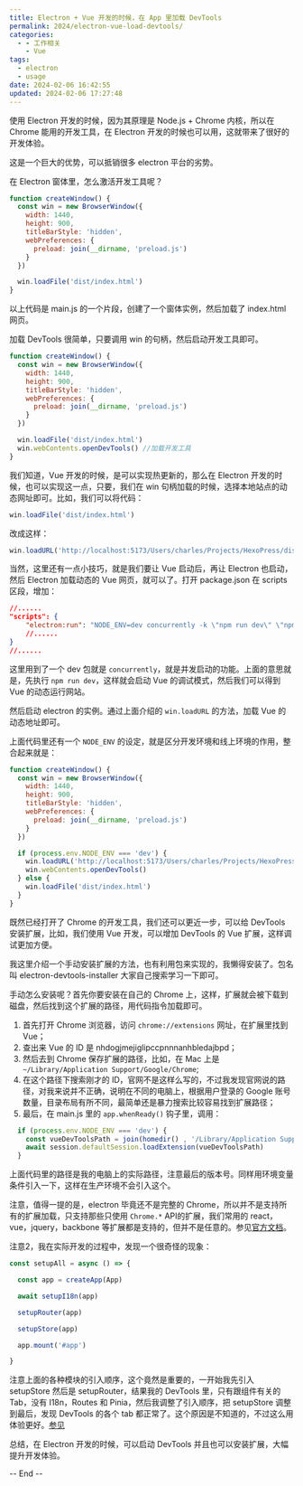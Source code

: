 ```yaml
---
title: Electron + Vue 开发的时候，在 App 里加载 DevTools
permalink: 2024/electron-vue-load-devtools/
categories:
  - - 工作相关
    - Vue
tags:
  - electron
  - usage
date: 2024-02-06 16:42:55
updated: 2024-02-06 17:27:48
---
```

使用 Electron 开发的时候，因为其原理是 Node.js + Chrome 内核，所以在 Chrome 能用的开发工具，在 Electron 开发的时候也可以用，这就带来了很好的开发体验。

这是一个巨大的优势，可以抵销很多 electron 平台的劣势。

<!--more-->

在 Electron 窗体里，怎么激活开发工具呢？

```js
function createWindow() {
  const win = new BrowserWindow({
    width: 1440,
    height: 900,
    titleBarStyle: 'hidden',
    webPreferences: {
      preload: join(__dirname, 'preload.js')
    }
  })

  win.loadFile('dist/index.html')
}
```

以上代码是 main.js 的一个片段，创建了一个窗体实例，然后加载了 index.html 网页。

加载 DevTools 很简单，只要调用 win 的句柄，然后启动开发工具即可。

```js
function createWindow() {
  const win = new BrowserWindow({
    width: 1440,
    height: 900,
    titleBarStyle: 'hidden',
    webPreferences: {
      preload: join(__dirname, 'preload.js')
    }
  })

  win.loadFile('dist/index.html')
  win.webContents.openDevTools() //加载开发工具
}
```

我们知道，Vue 开发的时候，是可以实现热更新的，那么在 Electron 开发的时候，也可以实现这一点，只要，我们在 win 句柄加载的时候，选择本地站点的动态网址即可。比如，我们可以将代码：

```js
win.loadFile('dist/index.html')
```

改成这样：

```js
win.loadURL('http://localhost:5173/Users/charles/Projects/HexoPress/dist')
```

当然，这里还有一点小技巧，就是我们要让 Vue 启动后，再让 Electron 也启动，然后 Electron 加载动态的 Vue 网页，就可以了。打开 package.json 在 scripts 区段，增加：

```json
//......
"scripts": {
    "electron:run": "NODE_ENV=dev concurrently -k \"npm run dev\" \"npm run electron:dev\"",
    //......
}
//......
```

这里用到了一个 dev 包就是 `concurrently`，就是并发启动的功能。上面的意思就是，先执行 `npm run dev`，这样就会启动 Vue 的调试模式，然后我们可以得到 Vue 的动态运行网站。

然后启动 electron 的实例。通过上面介绍的 `win.loadURL` 的方法，加载 Vue 的动态地址即可。

上面代码里还有一个 `NODE_ENV` 的设定，就是区分开发环境和线上环境的作用，整合起来就是：

```js
function createWindow() {
  const win = new BrowserWindow({
    width: 1440,
    height: 900,
    titleBarStyle: 'hidden',
    webPreferences: {
      preload: join(__dirname, 'preload.js')
    }
  })

  if (process.env.NODE_ENV === 'dev') {
    win.loadURL('http://localhost:5173/Users/charles/Projects/HexoPress/dist')
    win.webContents.openDevTools()
  } else {
    win.loadFile('dist/index.html')
  }
}
```

既然已经打开了 Chrome 的开发工具，我们还可以更近一步，可以给 DevTools 安装扩展，比如，我们使用 Vue 开发，可以增加 DevTools 的 Vue 扩展，这样调试更加方便。

我这里介绍一个手动安装扩展的方法，也有利用包来实现的，我懒得安装了。包名叫 electron-devtools-installer 大家自己搜索学习一下即可。

手动怎么安装呢？首先你要安装在自己的 Chrome 上，这样，扩展就会被下载到磁盘，然后找到这个扩展的路径，用代码指令加载即可。

1. 首先打开 Chrome 浏览器，访问 `chrome://extensions` 网址，在扩展里找到 Vue；
2. 查出来 Vue 的 ID 是 nhdogjmejiglipccpnnnanhbledajbpd；
3. 然后去到 Chrome 保存扩展的路径，比如，在 Mac 上是 `~/Library/Application Support/Google/Chrome`;
4. 在这个路径下搜索刚才的 ID，官网不是这样么写的，不过我发现官网说的路径，对我来说并不正确，说明在不同的电脑上，根据用户登录的 Google 账号数量，目录布局有所不同，最简单还是暴力搜索比较容易找到扩展路径；
5. 最后，在 main.js 里的 `app.whenReady()` 钩子里，调用：

```js
  if (process.env.NODE_ENV === 'dev') {
    const vueDevToolsPath = join(homedir() , '/Library/Application Support/Google/Chrome/Profile 1/Extensions/nhdogjmejiglipccpnnnanhbledajbpd/6.5.1_0')
    await session.defaultSession.loadExtension(vueDevToolsPath)
  }
```

上面代码里的路径是我的电脑上的实际路径，注意最后的版本号。同样用环境变量条件引入一下，这样在生产环境不会引入这个。

注意，值得一提的是，electron 毕竟还不是完整的 Chrome，所以并不是支持所有的扩展加载，只支持那些只使用 `Chrome.*` API的扩展，我们常用的 react，vue，jquery，backbone 等扩展都是支持的，但并不是任意的。参见[官方文档](https://www.electronjs.org/zh/docs/latest/tutorial/devtools-extension)。

注意2，我在实际开发的过程中，发现一个很奇怪的现象：

```js
const setupAll = async () => {

  const app = createApp(App)

  await setupI18n(app)

  setupRouter(app)

  setupStore(app)

  app.mount('#app')

}
```
注意上面的各种模块的引入顺序，这个竟然是重要的，一开始我先引入 setupStore 然后是 setupRouter，结果我的 DevTools 里，只有跟组件有关的 Tab，没有 I18n，Routes 和 Pinia，然后我调整了引入顺序，把 setupStore 调整到最后，发现 DevTools 的各个 tab 都正常了。这个原因是不知道的，不过这么用体验更好。[参见](https://github.com/vuejs/devtools/issues/1839)

总结，在 Electron 开发的时候，可以启动 DevTools 并且也可以安装扩展，大幅提升开发体验。

-- End --
